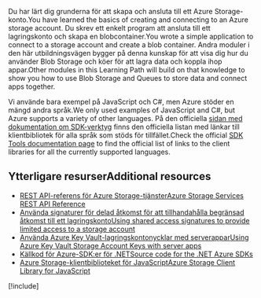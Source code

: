 <span data-ttu-id="b4da4-101">Du har lärt dig grunderna för att skapa och ansluta till ett Azure Storage-konto.</span><span class="sxs-lookup"><span data-stu-id="b4da4-101">You have learned the basics of creating and connecting to an Azure storage account.</span></span> <span data-ttu-id="b4da4-102">Du skrev ett enkelt program att ansluta till ett lagringskonto och skapa en blobcontainer.</span><span class="sxs-lookup"><span data-stu-id="b4da4-102">You wrote a simple application to connect to a storage account and create a blob container.</span></span> <span data-ttu-id="b4da4-103">Andra moduler i den här utbildningsvägen bygger på denna kunskap för att visa dig hur du använder Blob Storage och köer för att lagra data och koppla ihop appar.</span><span class="sxs-lookup"><span data-stu-id="b4da4-103">Other modules in this Learning Path will build on that knowledge to show you how to use Blob Storage and Queues to store data and connect apps together.</span></span>

<span data-ttu-id="b4da4-104">Vi använde bara exempel på JavaScript och C#, men Azure stöder en mängd andra språk.</span><span class="sxs-lookup"><span data-stu-id="b4da4-104">We only used examples of JavaScript and C#, but Azure supports a variety of other languages.</span></span> <span data-ttu-id="b4da4-105">På den officiella [sidan med dokumentation om SDK-verktyg](https://docs.microsoft.com/azure/#pivot=sdkstools) finns den officiella listan med länkar till klientbibliotek för alla språk som stöds för tillfället.</span><span class="sxs-lookup"><span data-stu-id="b4da4-105">Check the official [SDK Tools documentation page](https://docs.microsoft.com/azure/#pivot=sdkstools) to find the official list of links to the client libraries for all the currently supported languages.</span></span>

## <a name="additional-resources"></a><span data-ttu-id="b4da4-106">Ytterligare resurser</span><span class="sxs-lookup"><span data-stu-id="b4da4-106">Additional resources</span></span>

- [<span data-ttu-id="b4da4-107">REST API-referens för Azure Storage-tjänster</span><span class="sxs-lookup"><span data-stu-id="b4da4-107">Azure Storage Services REST API Reference</span></span>](https://docs.microsoft.com/rest/api/storageservices/)
- [<span data-ttu-id="b4da4-108">Använda signaturer för delad åtkomst för att tillhandahålla begränsad åtkomst till ett lagringskonto</span><span class="sxs-lookup"><span data-stu-id="b4da4-108">Using shared access signatures to provide limited access to a storage account</span></span>](https://docs.microsoft.com/azure/storage/common/storage-dotnet-shared-access-signature-part-1)
- [<span data-ttu-id="b4da4-109">Använda Azure Key Vault-lagringskontonycklar med serverappar</span><span class="sxs-lookup"><span data-stu-id="b4da4-109">Using Azure Key Vault Storage Account Keys with server apps</span></span>](https://docs.microsoft.com/azure/key-vault/key-vault-ovw-storage-keys)
- [<span data-ttu-id="b4da4-110">Källkod för Azure-SDK:er för .NET</span><span class="sxs-lookup"><span data-stu-id="b4da4-110">Source code for the .NET Azure SDKs</span></span>](https://github.com/Azure/azure-sdk-for-net)
- [<span data-ttu-id="b4da4-111">Azure Storage-klientbiblioteket för JavaScript</span><span class="sxs-lookup"><span data-stu-id="b4da4-111">Azure Storage Client Library for JavaScript</span></span>](https://github.com/Azure/azure-storage-node#azure-storage-javascript-client-library-for-browsers)

[!include[](../../../includes/azure-sandbox-cleanup.md)]